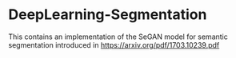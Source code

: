 # DeepLearning-Segmentation
This contains an implementation of the SeGAN model for semantic segmentation introduced in https://arxiv.org/pdf/1703.10239.pdf
